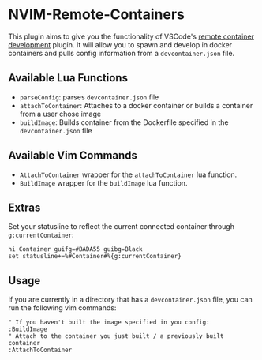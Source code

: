 # NVIM-Remote-Containers

This plugin aims to give you the functionality of VSCode's [remote container development](https://code.visualstudio.com/docs/remote/containers) plugin. It will allow you to spawn and develop in docker containers and pulls config information from a `devcontainer.json` file.

## Available Lua Functions

- `parseConfig`: parses `devcontainer.json` file
- `attachToContainer`: Attaches to a docker container or builds a container from a user chose image
- `buildImage`: Builds container from the Dockerfile specified in the `devcontainer.json` file

## Available Vim Commands

- `AttachToContainer` wrapper for the `attachToContainer` lua function.
- `BuildImage` wrapper for the `buildImage` lua function.

## Extras

Set your statusline to reflect the current connected container through `g:currentContainer`:
```viml
hi Container guifg=#BADA55 guibg=Black
set statusline+=%#Container#%{g:currentContainer}
```

## Usage

If you are currently in a directory that has a `devcontainer.json` file, you can run the following vim commands:
```viml
" If you haven't built the image specified in you config:
:BuildImage
" Attach to the container you just built / a previously built container
:AttachToContainer
```
